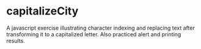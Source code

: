 # capitalizeCity
A javascript exercise illustrating character indexing and replacing text after transforming it to a capitalized letter. Also practiced alert and printing results.
